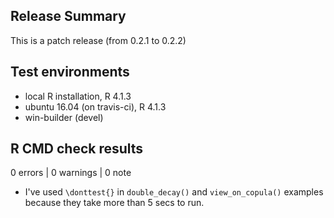 ## Release Summary

This is a patch release (from 0.2.1 to 0.2.2)

## Test environments
* local R installation, R 4.1.3
* ubuntu 16.04 (on travis-ci), R 4.1.3
* win-builder (devel)

## R CMD check results

0 errors | 0 warnings | 0 note

* I've used `\donttest{}` in `double_decay()` and `view_on_copula()` examples because they take more than 5 secs to run.
